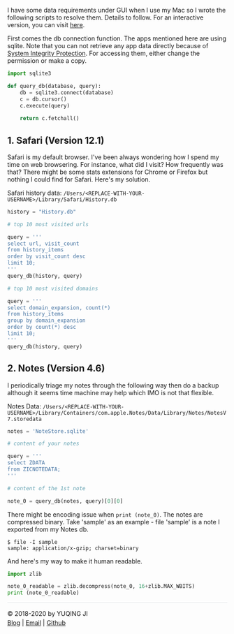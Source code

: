 I have some data requirements under GUI when I use my Mac so I wrote the following scripts to resolve them. Details to follow. For an interactive version, you can visit [here](https://github.com/vjyq/tuqiu).

First comes the db connection function. The apps mentioned here are using sqlite. Note that you can not retrieve any app data directly because of [System Integrity Protection](https://en.wikipedia.org/wiki/System_Integrity_Protection). For accessing them, either change the permission or make a copy.


```python
import sqlite3

def query_db(database, query):
    db = sqlite3.connect(database)
    c = db.cursor()
    c.execute(query)
    
    return c.fetchall()
```

## 1. Safari (Version 12.1)

Safari is my default browser. I've been always wondering how I spend my time on web browsering. For instance, what did I visit? How frequently was that? There might be some stats extensions for Chrome or Firefox but nothing I could find for Safari. Here's my solution. 

Safari history data: `/Users/<REPLACE-WITH-YOUR-USERNAME>/Library/Safari/History.db`


```python
history = "History.db"
```


```python
# top 10 most visited urls

query = '''
select url, visit_count 
from history_items 
order by visit_count desc 
limit 10;
'''
query_db(history, query)
```


```python
# top 10 most visited domains

query = '''
select domain_expansion, count(*)
from history_items 
group by domain_expansion
order by count(*) desc 
limit 10;
'''
query_db(history, query)
```

## 2. Notes (Version 4.6)

I periodically triage my notes through the following way then do a backup although it seems time machine may help which IMO is not that flexible. 

Notes Data: `/Users/<REPLACE-WITH-YOUR-USERNAME>/Library/Containers/com.apple.Notes/Data/Library/Notes/NotesV7.storedata`


```python
notes = 'NoteStore.sqlite'
```


```python
# content of your notes

query = '''
select ZDATA 
from ZICNOTEDATA;
'''

# content of the 1st note

note_0 = query_db(notes, query)[0][0]
```

There might be encoding issue when `print (note_0)`. The notes are compressed binary. Take 'sample' as an example - file 'sample' is a note I exported from my Notes db. 
``` 
$ file -I sample
sample: application/x-gzip; charset=binary
```

And here's my way to make it human readable.


```python
import zlib

note_0_readable = zlib.decompress(note_0, 16+zlib.MAX_WBITS)
print (note_0_readable)
```

<div style="border-top:1px solid #e1e4e8;padding-top:16px"></div>
<div>© 2018-2020 by YUQING JI</div>
<div style="padding-top:0.3em"><a href="https://vjyq.github.io/vjyq.github.io/en/">Blog</a> | <a href="mailto:yuqing.ji@outlook.com">Email</a> | <a href="https://github.com/vjyq">Github</a></div>